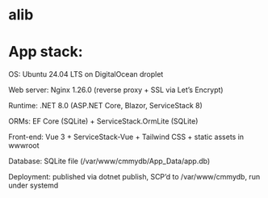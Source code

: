 # alib

# App stack:

OS: Ubuntu 24.04 LTS on DigitalOcean droplet

Web server: Nginx 1.26.0 (reverse proxy + SSL via Let’s Encrypt)

Runtime: .NET 8.0 (ASP.NET Core, Blazor, ServiceStack 8)

ORMs: EF Core (SQLite) + ServiceStack.OrmLite (SQLite)

Front-end: Vue 3 + ServiceStack-Vue + Tailwind CSS + static assets in wwwroot

Database: SQLite file (/var/www/cmmydb/App_Data/app.db)

Deployment: published via dotnet publish, SCP’d to /var/www/cmmydb, run under systemd
